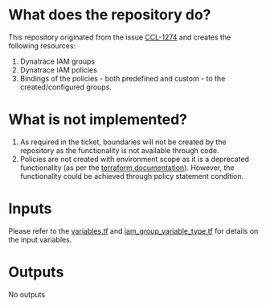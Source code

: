 # What does the repository do?

This repository originated from the issue [CCL-1274](https://collaboration.homeoffice.gov.uk/jira/browse/CCL-1274) and creates the following resources:

1. Dynatrace IAM groups
2. Dynatrace IAM policies
3. Bindings of the policies - both predefined and custom - to the created/configured groups.

# What is not implemented?

1. As required in the ticket, boundaries will not be created by the repository as the functionality is not available through code.
2. Policies are not created with environment scope as it is a deprecated functionality (as per the [terraform documentation](https://registry.terraform.io/providers/dynatrace-oss/dynatrace/latest/docs/resources/iam_policy)). However, the functionality could be achieved through policy statement condition.

# Inputs

Please refer to the [variables.tf](variables.tf) and [iam\_group\_variable\_type.tf](iam\_group\_variable\_type.tf) for details on the input variables.

# Outputs

No outputs